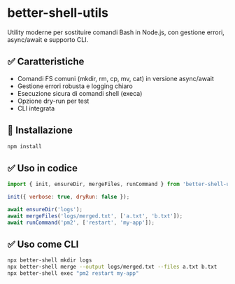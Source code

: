# better-shell-utils

Utility moderne per sostituire comandi Bash in Node.js, con gestione errori, async/await e supporto CLI.

## ✅ Caratteristiche
- Comandi FS comuni (mkdir, rm, cp, mv, cat) in versione async/await
- Gestione errori robusta e logging chiaro
- Esecuzione sicura di comandi shell (execa)
- Opzione dry-run per test
- CLI integrata

## 🚀 Installazione
```bash
npm install
```

## ✅ Uso in codice
```javascript
import { init, ensureDir, mergeFiles, runCommand } from 'better-shell-utils';

init({ verbose: true, dryRun: false });

await ensureDir('logs');
await mergeFiles('logs/merged.txt', ['a.txt', 'b.txt']);
await runCommand('pm2', ['restart', 'my-app']);
```

## ✅ Uso come CLI
```bash
npx better-shell mkdir logs
npx better-shell merge --output logs/merged.txt --files a.txt b.txt
npx better-shell exec "pm2 restart my-app"
```
